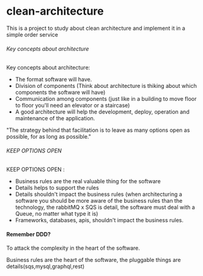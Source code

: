 # clean-architecture
This is a project to study about clean architecture and implement it in a simple order service



###### Key concepts about architecture  #############

Key concepts about architecture:


- The format software will have. 
- Division of components (Think about architecture is thiking about which components the software will have)
- Communication among components (just like in a building to move floor to floor you'll need an elevator or a staircase)
- A good architecture will help the development, deploy, operation and maintenance of the application.


"The strategy behind that facilitation is to leave as many options open as possible, for as long as possible." 


###### KEEP OPTIONS OPEN #############

KEEP OPTIONS OPEN : 


- Business rules are the real valuable thing for the software
- Details helps to support the rules
- Details shouldn't impact the business rules (when architecturing a software you should be more aware of the business rules than the technology, the rabbitMQ x SQS is detail, the software must deal with a Queue, no matter what type it is)
- Frameworks, databases, apis, shouldn't impact the business rules.


####  Remember DDD? ####################

To attack the complexity in the heart of the software. 

Business rules are the heart of the software, the pluggable things are details(sqs,mysql,graphql,rest)
